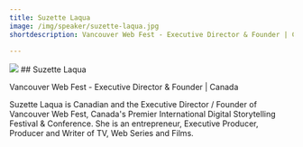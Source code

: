 ```yaml
---
title: Suzette Laqua
image: /img/speaker/suzette-laqua.jpg
shortdescription: Vancouver Web Fest - Executive Director & Founder | Canada
 
---
```

<img src="/img/speaker/suzette-laqua.jpg">
##  Suzette Laqua

Vancouver Web Fest - Executive Director & Founder | Canada

Suzette Laqua is Canadian and the Executive Director / Founder of Vancouver Web Fest, Canada's Premier International Digital Storytelling Festival & Conference. She is an entrepreneur, Executive Producer, Producer and Writer of TV, Web Series and Films.

